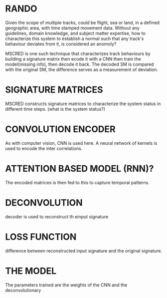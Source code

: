 # RANDO
Given the scope of multiple tracks, could be flight, sea or land, in a defined geographic area, with time stamped movement data. Without any guidelines, domain knowledge, and subject matter expertise, how to characterize this system to establish a normal such that any track's behaviour deviates from it, is considered an anomoly?

MSCRED is one such technique that characterizes track behaviours by building a signature matrix then ecode it with a CNN then train the model(missing info), then decode it back. The decoded SM is compared with the original SM, the difference serves as a measurement of deviation. 

# SIGNATURE MATRICES
MSCRED constructs signature matrices to characterize the system status in different time steps. (what is the system status?)
# CONVOLUTION ENCODER
As with computer vision, CNN is used here. A neural network of kernels is used to encode the inter correlations.
# ATTENTION BASED MODEL (RNN)?
The encoded matrices is then fed to this to capture temporal patterns. 
# DECONVOLUTION
decoder is used to reconstruct th einput signature
# LOSS FUNCTION
difference between reconstructed input signature and the original signature.

# THE MODEL
The parameters trained are the weights of the CNN and the deconvolutionary 
